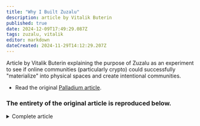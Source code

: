 ```yaml
---
title: "Why I Built Zuzalu"
description: article by Vitalik Buterin
published: true
date: 2024-12-09T17:49:29.087Z
tags: zuzalu, vitalik
editor: markdown
dateCreated: 2024-11-29T14:12:29.207Z
---
```


Article by Vitalik Buterin explaining the purpose of Zuzalu as an experiment to see if online communities (particularly crypto) could successfully "materialize" into physical spaces and create intentional communities. 
* Read the original [Palladium article](https://www.palladiummag.com/2023/10/06/why-i-built-zuzalu/). 
### The entirety of the original article is reproduced below.
<details>
<summary> Complete article </summary>
  
*Vitalik Buterin is the founder of Ethereum. You can follow him at @vitalik.eth.
13–17 minutes*

We tend to think about physical places, as well as the activities and cultures that come with those places, as being immutable. As an individual, you may have a choice to move to a particular place: to San Francisco for its open and accepting culture or for its AI development scene, to Berlin for the open source hacker culture, or to Asia to be part of a new and rising world.

At the same time, we take all of those features as given, as an exogenous and fixed part of the human world—there are tradeoffs, and you have to choose. But what if this could be different? What if cultures or tribes that have formed online with their own goals and values could materialize offline, and new physical places could grow due to intention rather than random chance?

Ideas like this have floated around online philosophical circles for decades. In 1988, the French sociologist Michel Maffesoli wrote a book called The Time of the Tribes, arguing that the next era will see more agency exercised in groups defined by common interests, rather than common history or blood and soil. More recently, Balaji Srinivasan wrote The Network State, arguing that communities defined by common interests can start off as purely online discussion forums, but then “materialize” into in-person hubs over time. From the perspective of economic democracy, David de Ugarte’s Phyles advocated for cultural and economic collaboration between transnational groups that would coordinate both online and offline.

The virtual transnational community that this author calls home is the crypto space, and it is a unique place from which to view these issues. On the one hand, it is a “tech” industry. The whole space runs on advanced software and mathematics like blockchains and zero-knowledge proofs. Users interact with it through applications that they run on computers and phones that receive data served over the internet.

But it also has plenty of its own unique characteristics. Unlike other tech industries, which typically consolidate around San Francisco or sometimes New York City, crypto has strangely resisted the gravitational pull of geographical centralization. Ethereum is legally based in Switzerland, with a second major entity in Singapore. Many of its developers are in Berlin. Major development teams are based in places such as Romania and Australia. One layer-2 scaling protocol is based in India and another is in China.

In some sense, Ethereum already is one of these digital internet tribes. It already frequently “materializes” through regular conferences that happen in all parts of the world and attract many thousands of people each time. These give participants the opportunity for regular in-person interaction and serendipitous connections without the need to get a U.S. visa or pay sky-high rents. For weeks at a time, the Ethereum community is already shaping human geography to a significant extent, not just responding to it.
The Beginning of Zuzalu

By 2022, I had been thinking about many of these topics for a while. I read and reviewed Balaji Srinivasan’s book on network states, wrote posts about what a crypto city might look like, and explored issues of governance in the context of blockchain-native digital constructs like DAOs. But the discussion seemed like it was remaining too theoretical for too long, and the time seemed ripe for a more practical experiment. And so came the idea for Zuzalu.

Zuzalu was an experiment in taking these ideas to the next level. We already have hacker houses, and hacker houses can last for months or even years, but they usually only fit around ten or twenty people. We already have conferences, and conferences fit thousands of people, but each conference only lasts a week. That is enough time to have serendipitous meetings, but not enough to have connections with true depth. So let’s take one step in both directions: create a pop-up mini-city that houses two hundred people, and lasts for two whole months.

This hits a sweet spot: it’s ambitious enough and different enough from what has already been repeated ad nauseam that we actually learn something, but still light enough that it’s logistically manageable. And it also intentionally does not center any specific vision about how something like this should be done, whether Balaji’s or otherwise.

The work started in January. A team that started with about four people scouted out locations and decided on a resort in Montenegro. The resort is ordinarily quite expensive, but the negotiating power of renting a hundred apartments at once, plus picking an off-season time when the resort is usually empty, pushed the costs much lower.

We invited about a dozen inviters, who in turn invited more people, along with sharing an application form in a few communities: the Ethereum community, with a focus on developers and researchers working on zero-knowledge proofs, the longevity and broader biotech industry, and European rationalists. We also engaged researchers and builders of “the meta:” internet tribes, network states, community building, and governance. By February, the team expanded to about eight people and worked quickly on logistics. It was a challenge but working with an existing resort made it surprisingly manageable.

On March 25th, the event began and the two hundred guests quickly began rolling in. The parts of Zuzalu that were “centrally planned” were available from the start. We cooperated with a local restaurant to make a breakfast buffet based loosely on longevity guru Bryan Johnson’s Blueprint menu. The meals fused Bryan’s ideals of identifying the healthiest possible diet and lifestyle with the needs of practicality, such as sticking to a budget of $15 per person per day.

On the crypto side, the 0xPARC team created Zupass, an identity system based on zero-knowledge proofs that you could use to prove that you were a resident of Zuzalu without revealing which one. This could be used both in-person and online, including to anonymously sign in to applications like Zupoll. Soon after, we turned the balcony of one of the apartments into a gym.

What happened from that point forward, however, was completely bottom-up. A tradition of taking daily morning cold plunges emerged on its own and grew over time. Groups started to independently cook their own food. After a month, we started to have karaoke sessions. In the beginning, the core team organized a meeting room with high-quality audio-visual equipment and created a webpage that any resident could use to permissionlessly book a time slot and make their own event. Soon, residents were creating sub-events and tracks started to emerge.

All in all, it felt like Zuzalu had achieved its core objectives: it brought together a new combination of cultures and it felt like a city.
What Did We Learn?

The “form factor” of two hundred people coming to live in a place for an extended duration really did work. People were willing to come, and those people who came almost universally reported enjoying the experience. This reflected something I also experienced later at a four-day blockchain conference in the Pacific island nation of Palau: the event was deliberately light on sessions and heavy on informal spend-time-together activities, and many attendees reported being very appreciative of the unique form factor.

Over time, the longer duration of Zuzalu succeeded at creating a different mindset. A four-day conference is a break from your life, but a two-month stay is your life. And for at least some people, it turned out that the small but highly focused network effect of a few hundred people who care about the precise thing you care about really can substitute the massive but much more unfocused network effects of the global megacities.

The idea of building and beta-testing a technology inside of a community of dedicated enthusiasts also proved a success. Zupass started off as essentially a clunky piece of hackathon software, but through real-time use and feedback from users, usability quickly and noticeably improved to the point where it became more usable than many multi-year-old blockchain applications. A healthy lifestyle is also a technology—one which works best as a social technology—and this too improved quickly at Zuzalu.

We did not quite reach the goal of developing a less costly and time-consuming version of Bryan Johnson’s extreme longevity lifestyle but we did make significant progress. Technologies that have a heavy cultural component, where new software tools and new human habits are being developed at the same time, are likely a great fit for this approach.

That said, there remain plenty of experiments still left to do. Crypto payments, a long-time dream of the Bitcoin and Ethereum communities, were present but limited. No one even considered governing Zuzalu with a DAO, a decentralized autonomous organization running on a blockchain. A two-hundred-person community lasting for two months was either too short, too small, or both for such a thing to really make sense. But these two dreams are important enough that future experiments, whether run by the Zuzalu community or by independent spinoffs, will undoubtedly make a much more concerted effort to realize them.

Zuzalu also succeeded at being a highly international community: no single country was the source of more than one-third of the attendees; the top two were, unsurprisingly, the United States and China. This diversity was in large part deliberate, an intentional strategy to avoid getting captured by the internal struggles and excesses of any one single national culture. As far as subject areas went, Zuzalu was less diverse: while non-crypto communities were present and appreciated the experience, the Ethereum community was a clear forerunner.

But perhaps this is not a failure: diversity done well is not about equally representing all of society or humanity, it’s about strategically bringing together groups that would otherwise not care for each other and building bridges.
What Questions Remain Unanswered?

What the experiment did less well at was showing a clear picture of where to go from here. Balaji’s The Network State did talk about the multi-century history of small-scale “communistic societies” in the U.S. and elsewhere, but also highlighted a grand geopolitical vision: the Decentralized Movement, a twenty-first-century non-aligned movement that can protect freedom in an unfree and high-conflict world. Perhaps such a movement can even provide a peaceful alternative to the unstable geopolitical bipole of China and the U.S. Zuzalu, however, did not yet feel like something that was actually achieving such a lofty goal.

Many cultural movements—digital nomadism, cryptoanarchy, and others come to mind—excitedly grow at first, but then settle down into becoming part of the global political and cultural landscape. They are stable and even significant, but ultimately not world-changing once they saturate their natural base of enthusiasts. Would “Zuzaluism” meet the same fate? And might it in fact be good to decrease ambitions somewhat and let that happen?

It is easy to argue the case that Zuzaluism in its current form is destined to be fairly niche. The community that is attracted to Zuzalu, while impressive, has clear biases: many of the attendees are young, there were few families with children and those who did come only stayed for a few days, and roughly a third of the attendees were already digital nomads. Thanks to subsidies, many people who were not rich in money were able to come, but they were still quite elite in terms of their social connections.

More broadly, many strands of evidence show that unless faced by a “push factor” as strong as a literal war of conquest taking over one’s land, it is very rare for a demographically significant portion of a previously static population to pick up and move somewhere else. Even in Russia, less than one percent of the population has left the country following the start of the current war. Certainly, many of those who left are Russia’s best and brightest, serving the function of weakening an aggressive power and setting an example to others who might do the same. But it’s also clear that large-scale emigration is still far from a grand solution to major geopolitical problems.

And so this leaves the question: where do we go from here? There are plenty of historical examples of intentionally created, medium-sized, and longer-term gatherings that don’t overturn the world, but still leave a worthy impact. Universities are one good precedent to think about—an ironic precedent, given how many of us a decade ago were enthusiasts of disrupting in-person universities with online MOOC services such as Udacity and Coursera, but an underappreciated precedent nonetheless.

Monasteries are another example; a few years ago, the philosopher Samo Burja asked why there are no monasteries dedicated to perfecting software, given that many software engineers have made enough money and now desire personal spiritual progress. Ultimately, the Zuzalu community does have ambitions that stretch somewhat higher than creating universities and monasteries, even if they are lower than fixing global politics. And in any case, the model that makes sense to apply somewhere new is rarely exactly a carbon copy of any specific thing that came before.

My own prediction is that Zuzalu will in part become a structure that has aspects of universities, monasteries, and digital nomad hubs. But it will also introduce entirely new activities like “incubating” novel technologies, including social technologies, by testing them out within a dedicated community. It will also find its niche in “the meta” by being a gathering spot for the future builders of new physical places and new societies of all kinds. That said, there is a long way to go. Many paths still unexplored or even unknown, and so the journey is just beginning.
</details>


